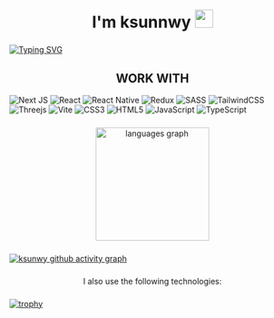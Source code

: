 <h1 align="center">I'm ksunnwy <img src="https://github.com/blackcater/blackcater/raw/main/images/Hi.gif" height="32"/></h1></h1>

###

[![Typing SVG](https://readme-typing-svg.herokuapp.com?font=Montserrat&weight=600&size=22&pause=1000&color=A7F7D6&width=435&lines=UX-focused+Front-End+Developer)](https://git.io/typing-svg)

###

<h2 align="center">WORK WITH</h2>

  ![Next JS](https://img.shields.io/badge/Next-black?style=for-the-badge&logo=next.js&logoColor=white) ![React](https://img.shields.io/badge/react-%2320232a.svg?style=for-the-badge&logo=react&logoColor=%2361DAFB) ![React Native](https://img.shields.io/badge/react_native-%2320232a.svg?style=for-the-badge&logo=react&logoColor=%2361DAFB) ![Redux](https://img.shields.io/badge/redux-%23593d88.svg?style=for-the-badge&logo=redux&logoColor=white) ![SASS](https://img.shields.io/badge/SASS-hotpink.svg?style=for-the-badge&logo=SASS&logoColor=white) ![TailwindCSS](https://img.shields.io/badge/tailwindcss-%2338B2AC.svg?style=for-the-badge&logo=tailwind-css&logoColor=white) <br/>
  ![Threejs](https://img.shields.io/badge/threejs-black?style=for-the-badge&logo=three.js&logoColor=white) 	![Vite](https://img.shields.io/badge/vite-%23646CFF.svg?style=for-the-badge&logo=vite&logoColor=white) ![CSS3](https://img.shields.io/badge/css3-%231572B6.svg?style=for-the-badge&logo=css3&logoColor=white) ![HTML5](https://img.shields.io/badge/html5-%23E34F26.svg?style=for-the-badge&logo=html5&logoColor=white) ![JavaScript](https://img.shields.io/badge/javascript-%23323330.svg?style=for-the-badge&logo=javascript&logoColor=%23F7DF1E) ![TypeScript](https://img.shields.io/badge/typescript-%23007ACC.svg?style=for-the-badge&logo=typescript&logoColor=white)


###

<div align="center">
  <img src="https://github-readme-stats.vercel.app/api/top-langs?username=ksunwy&locale=en&hide_title=false&layout=compact&card_width=480&langs_count=5&theme=dracula&hide_border=true&order=2" height="200" alt="languages graph"  />
</div>

###

[![ksunwy github activity graph](https://github-readme-activity-graph.vercel.app/graph?username=ksunwy&theme=tokyo-night)](https://github.com/ksunwy/github-readme-activity-graph)

###

<p align="center">I also use the following technologies:</p>

###


[![trophy](https://github-profile-trophy.vercel.app/?username=ksunwy)](https://github.com/ryo-ma/github-profile-trophy)

###
